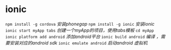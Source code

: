 # ionic

`npm install -g cordova`      *安装phonegap*
`npm install -g ionic`        *安装ionic*
`ionic start myApp tabs` 	  *创建一个myApp的项目，使用tabs模板*
`cd myApp`
`ionic platform add android`  *添加android平台*
`ionic build android`         *编译 ，需要安装对应的android sdk*
`ionic emulate android`       *启动android 虚拟机*